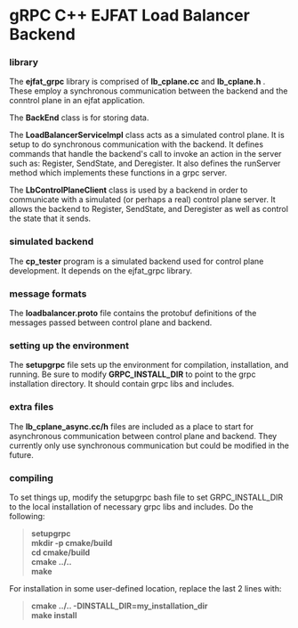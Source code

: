 # gRPC C++ EJFAT Load Balancer Backend

### library

The **ejfat_grpc** library is comprised of **lb_cplane.cc** and **lb_cplane.h** .
These employ a synchronous communication between the backend and the conntrol plane
in an ejfat application.

The **BackEnd** class is for storing data.

The **LoadBalancerServiceImpl** class acts as a simulated control plane. It is setup to do
synchronous communication with the backend. It defines commands that handle the backend's
call to invoke an action in the server such as: Register, SendState, and Deregister.
It also defines the runServer method which implements these functions in a grpc server.

The **LbControlPlaneClient** class is used by a backend in order to communicate with a
simulated (or perhaps a real) control plane server. It allows the backend to
Register, SendState, and Deregister as well as control the state that it sends.

### simulated backend

The **cp_tester** program is a simulated backend used for control plane development.
It depends on the ejfat_grpc library.

### message formats

The **loadbalancer.proto** file contains the protobuf definitions of the messages passed between control plane
and backend.

### setting up the environment

The **setupgrpc** file sets up the environment for compilation, installation, and running.
Be sure to modify **GRPC_INSTALL_DIR** to point to the grpc installation directory.
It should contain grpc libs and includes.

### extra files

The **lb_cplane_async.cc/h** files are included as a place to start for asynchronous communication
between control plane and backend. They currently only use synchronous communication but could
be modified in the future.

### compiling

To set things up, modify the setupgrpc bash file to set GRPC_INSTALL_DIR to the local installation
of necessary grpc libs and includes. Do the following:

>**setupgrpc  
mkdir -p cmake/build  
cd cmake/build  
cmake ../..  
make**  

For installation in some user-defined location, replace the last 2 lines with:

>**cmake ../.. -DINSTALL_DIR=my_installation_dir  
make install**  




